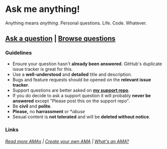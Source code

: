 # Ask me anything!



Anything means *anything*. Personal questions. Life. Code. Whatever.


## [Ask a question](https://github.com/TheTechRobo/ama/issues/new/choose) | [Browse questions](https://github.com/TheTechRobo/ama/issues)


### Guidelines

- Ensure your question hasn't **already been answered**. GitHub's duplicate issue tracker is great for this.
- Use a **well-understood** and **detailed** title and description.
- Bugs and feature requests should be opened on the **relevant issue tracker**.
- Support questions are better asked on **[my support repo](https://github.com/thetechrobo/support/)**. 
- If you do decide to ask a support question it will probably **never be answered** except "Please post this on the support repo".
- Be **civil** and **polite**.
- **Please,** no **harrassment** or **abuse*
- Sexual content is **not tolerated** and will be **deleted without notice**.

### Links

###### [Read more AMAs](https://github.com/sindresorhus/amas) | [Create your own AMA](https://github.com/sindresorhus/amas/blob/master/create-ama.md) | [What's an AMA?](https://en.wikipedia.org/wiki//r/IAmA)
